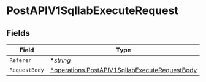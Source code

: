 # PostAPIV1SqllabExecuteRequest


## Fields

| Field                                                                                                                | Type                                                                                                                 | Required                                                                                                             | Description                                                                                                          |
| -------------------------------------------------------------------------------------------------------------------- | -------------------------------------------------------------------------------------------------------------------- | -------------------------------------------------------------------------------------------------------------------- | -------------------------------------------------------------------------------------------------------------------- |
| `Referer`                                                                                                            | **string*                                                                                                            | :heavy_minus_sign:                                                                                                   | N/A                                                                                                                  |
| `RequestBody`                                                                                                        | [*operations.PostAPIV1SqllabExecuteRequestBody](../../../pkg/models/operations/postapiv1sqllabexecuterequestbody.md) | :heavy_minus_sign:                                                                                                   | N/A                                                                                                                  |